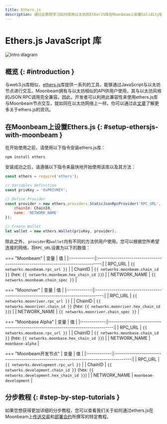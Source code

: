 ```yaml
---
title: Ethers.js
description: 通过此教程学习如何使用以太坊的EtherJS库在Moonbeam上部署Solidity智能合约。
---
```

# Ethers.js JavaScript 库

![Intro diagram](/images/builders/tools/eth-libraries/ethersjs-banner.png)

## 概览 {: #introduction } 

与web3.js库相似，[ethers.js](https://docs.ethers.io/)库提供一系列的工具，能够通过JavaScript与以太坊节点进行交互。Moonbeam拥有与以太坊相似的API供用户使用，其与以太坊风格的JSON RPC调用完全兼容。因此，开发者可以利用此兼容性来使用ethers.js库与Moonbeam节点交互，就如同在以太坊网络上一样。你可以通过此[文章](https://medium.com/l4-media/announcing-ethers-js-a-web3-alternative-6f134fdd06f3)了解更多关于ethers.js的资讯。

## 在Moonbeam上设置Ethers.js {: #setup-ethersjs-with-moonbeam } 

在开始使用之前，请使用以下指令安装ethers.js库：

```
npm install ethers
```

安装成功之后，请遵循以下指令来最快地开始使用该库以及其方法：

```js
const ethers = require('ethers');

// Variables definition
const privKey = '0xPRIVKEY';

// Define Provider
const provider = new ethers.providers.StaticJsonRpcProvider('RPC_URL', {
    chainId: ChainId,
    name: 'NETWORK_NAME'
});

// Create Wallet
let wallet = new ethers.Wallet(privKey, provider);
```

除此之外， `provider`和`wallet`内有不同的方法供用户使用。您可以根据您所希望连接的网络，将`RPC_URL`设置为以下的数值：

=== "Moonbeam"
    |   变量   |                                      值                                       |
    |:------------:|:--------------------------------------------------------------------------------:|
    |   RPC_URL    |                        `{{ networks.moonbeam.rpc_url }}`                         |
    |   ChainID    | `{{ networks.moonbeam.chain_id }}` (hex: `{{ networks.moonbeam.hex_chain_id }}`) |
    | NETWORK_NAME |                       `{{ networks.moonbeam.chain_spec }}`                       |

=== "Moonriver"
    |   变量   |                                       值                                        |
    |:------------:|:----------------------------------------------------------------------------------:|
    |   RPC_URL    |                         `{{ networks.moonriver.rpc_url }}`                         |
    |   ChainID    | `{{ networks.moonriver.chain_id }}` (hex: `{{ networks.moonriver.hex_chain_id }}`) |
    | NETWORK_NAME |                       `{{ networks.moonriver.chain_spec }}`                        |

=== "Moonbase Alpha"
    |   变量   |                                      值                                       |
    |:------------:|:--------------------------------------------------------------------------------:|
    |   RPC_URL    |                        `{{ networks.moonbase.rpc_url }}`                         |
    |   ChainID    | `{{ networks.moonbase.chain_id }}` (hex: `{{ networks.moonbase.hex_chain_id }}`) |
    | NETWORK_NAME |                                 `moonbase-alpha`                                 |

=== "Moonbeam开发节点" 
    |   变量   |                                         值                                          |
    |:------------:|:--------------------------------------------------------------------------------------:|
    |   RPC_URL    |                          `{{ networks.development.rpc_url }}`                          |
    |   ChainID    | `{{ networks.development.chain_id }}` (hex: `{{ networks.development.hex_chain_id }}`) |
    | NETWORK_NAME |                                 `moonbeam-development`                                 |

## 分步教程  {: #step-by-step-tutorials } 

如果您想获得更加详细的分步教程，您可以查看我们关于如何通过ethers.js在Moonbeam上[传送交易](/getting-started/local-node/send-transaction/)和[部署合约](/getting-started/local-node/deploy-contract/)所撰写的特定教程。
